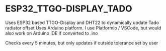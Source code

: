 # ESP32_TTGO-DISPLAY_TADO
Uses ESP32 based TTGO-Display and DHT22 to dynamically update Tado radiator offset
Uses Arduino platform. 
I use Platformio / VSCode, but would also work on Arduino IDE if converted to .ino

Checks every 5 minutes, but only updates if outside tolerance set by user
